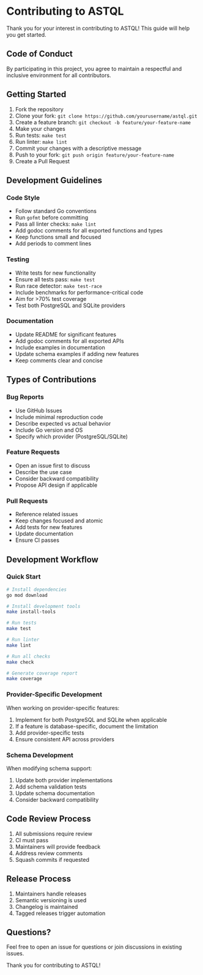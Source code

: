 # Contributing to ASTQL

Thank you for your interest in contributing to ASTQL! This guide will help you get started.

## Code of Conduct

By participating in this project, you agree to maintain a respectful and inclusive environment for all contributors.

## Getting Started

1. Fork the repository
2. Clone your fork: `git clone https://github.com/yourusername/astql.git`
3. Create a feature branch: `git checkout -b feature/your-feature-name`
4. Make your changes
5. Run tests: `make test`
6. Run linter: `make lint`
7. Commit your changes with a descriptive message
8. Push to your fork: `git push origin feature/your-feature-name`
9. Create a Pull Request

## Development Guidelines

### Code Style

- Follow standard Go conventions
- Run `gofmt` before committing
- Pass all linter checks: `make lint`
- Add godoc comments for all exported functions and types
- Keep functions small and focused
- Add periods to comment lines

### Testing

- Write tests for new functionality
- Ensure all tests pass: `make test`
- Run race detector: `make test-race`
- Include benchmarks for performance-critical code
- Aim for >70% test coverage
- Test both PostgreSQL and SQLite providers

### Documentation

- Update README for significant features
- Add godoc comments for all exported APIs
- Include examples in documentation
- Update schema examples if adding new features
- Keep comments clear and concise

## Types of Contributions

### Bug Reports

- Use GitHub Issues
- Include minimal reproduction code
- Describe expected vs actual behavior
- Include Go version and OS
- Specify which provider (PostgreSQL/SQLite)

### Feature Requests

- Open an issue first to discuss
- Describe the use case
- Consider backward compatibility
- Propose API design if applicable

### Pull Requests

- Reference related issues
- Keep changes focused and atomic
- Add tests for new features
- Update documentation
- Ensure CI passes

## Development Workflow

### Quick Start

```bash
# Install dependencies
go mod download

# Install development tools
make install-tools

# Run tests
make test

# Run linter
make lint

# Run all checks
make check

# Generate coverage report
make coverage
```

### Provider-Specific Development

When working on provider-specific features:

1. Implement for both PostgreSQL and SQLite when applicable
2. If a feature is database-specific, document the limitation
3. Add provider-specific tests
4. Ensure consistent API across providers

### Schema Development

When modifying schema support:

1. Update both provider implementations
2. Add schema validation tests
3. Update schema documentation
4. Consider backward compatibility

## Code Review Process

1. All submissions require review
2. CI must pass
3. Maintainers will provide feedback
4. Address review comments
5. Squash commits if requested

## Release Process

1. Maintainers handle releases
2. Semantic versioning is used
3. Changelog is maintained
4. Tagged releases trigger automation

## Questions?

Feel free to open an issue for questions or join discussions in existing issues.

Thank you for contributing to ASTQL!